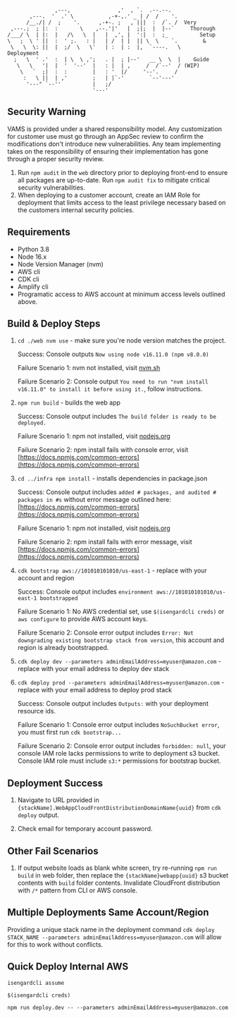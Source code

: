 ```             ____               
               ,---,               ,'  , `.  .--.--.    
       ,---.  '  .' \           ,-+-,.' _ | /  /    '.  
      /__./| /  ;    '.      ,-+-. ;   , |||  :  /`. /  Very
 ,---.;  ; |:  :       \    ,--.'|'   |  ;|;  |  |--`     Thorough
/___/ \  | |:  |   /\   \  |   |  ,', |  ':|  :  ;_          Setup
\   ;  \ ' ||  :  ' ;.   : |   | /  | |  || \  \    `.        & 
 \   \  \: ||  |  ;/  \   \'   | :  | :  |,  `----.   \      Deployment
  ;   \  ' .'  :  | \  \ ,';   . |  ; |--'   __ \  \  |    Guide
   \   \   '|  |  '  '--'  |   : |  | ,     /  /`--'  / (WIP)
    \   `  ;|  :  :        |   : '  |/     '--'.     /  
     :   \ ||  | ,'        ;   | |`-'        `--'---'   
      '---" `--''          |   ;/                       
                           '---'                            
```

## Security Warning
VAMS is provided under a shared responsibility model. Any customization for customer use must go through an AppSec review to confirm the modifications don't introduce new vulnerabilities. Any team implementing takes on the responsibility of ensuring their implementation has gone through a proper security review.

1) Run `npm audit` in the `web` directory prior to deploying front-end to ensure all packages are up-to-date. Run `npm audit fix` to mitigate critical security vulnerabilities.
2) When deploying to a customer account, create an IAM Role for deployment that limits access to the least privilege necessary based on the customers internal security policies.

## Requirements

* Python 3.8
* Node 16.x
* Node Version Manager (nvm)
* AWS cli
* CDK cli
* Amplify cli
* Programatic access to AWS account at minimum access levels outlined above.

## Build & Deploy Steps

1) `cd ./web nvm use` - make sure you're node version matches the project. 

   Success: Console outputs `Now using node v16.11.0 (npm v8.0.0)`

   Failure Scenario 1: nvm not installed, visit [nvm.sh](nvm.sh)

   Failure Scenario 2: Console output `You need to run "nvm install v16.11.0" to install it before using it.`, follow instructions.

2) `npm run build` - builds the web app

   Success: Console output includes `The build folder is ready to be deployed.`

   Failure Scenario 1: npm not installed, visit [nodejs.org](nodejs.org)

   Failure Scenario 2: npm install fails with console error, visit [https://docs.npmjs.com/common-errors](https://docs.npmjs.com/common-errors)

3) `cd ../infra npm install` - installs dependencies in package.json

   Success: Console output includes `added # packages, and audited # packages in #s` without error message outlined here: [https://docs.npmjs.com/common-errors](https://docs.npmjs.com/common-errors)

   Failure Scenario 1: npm not installed, visit [nodejs.org](nodejs.org)

   Failure Scenario 2: npm install fails with error message, visit [https://docs.npmjs.com/common-errors](https://docs.npmjs.com/common-errors)

4) `cdk bootstrap aws://101010101010/us-east-1` - replace with your account and region

   Success: Console output includes `environment aws://101010101010/us-east-1 bootstrapped`

   Failure Scenario 1: No AWS credential set, use `$(isengardcli creds)` or `aws configure` to provide AWS account keys.

   Failure Scenario 2: Console error output includes `Error: Not downgrading existing bootstrap stack from version`, this account and region is already bootstrapped.

5) `cdk deploy dev --parameters adminEmailAddress=myuser@amazon.com` - replace with your email address to deploy dev stack
6) `cdk deploy prod --parameters adminEmailAddress=myuser@amazon.com` - replace with your email address to deploy prod stack
   
   Success: Console output includes `Outputs:` with your deployment resource ids.

   Failure Scenario 1: Console error output includes `NoSuchBucket error`, you must first run `cdk bootstrap...`

   Failure Scenario 2: Console error output includes `forbidden: null`, your console IAM role lacks permissions to write to deployment s3 bucket. Console IAM role must include `s3:*` permissions for bootstrap bucket.

## Deployment Success

1) Navigate to URL provided in `{stackName].WebAppCloudFrontDistributionDomainName{uuid}` from `cdk deploy` output.

2) Check email for temporary account password.

## Other Fail Scenarios

1) If output website loads as blank white screen, try re-running `npm run build` in web folder, then replace the `{stackName}webapp{uuid}` s3 bucket contents with `build` folder contents. Invalidate CloudFront distribution with `/*` pattern from CLI or AWS console.

## Multiple Deployments Same Account/Region

Providing a unique stack name in the deployment command `cdk deploy STACK_NAME --parameters adminEmailAddress=myuser@amazon.com` will allow for this to work without conflicts.

## Quick Deploy Internal AWS

`isengardcli assume`

`$(isengardcli creds)`

`npm run deploy.dev -- --parameters adminEmailAddress=myuser@amazon.com`

